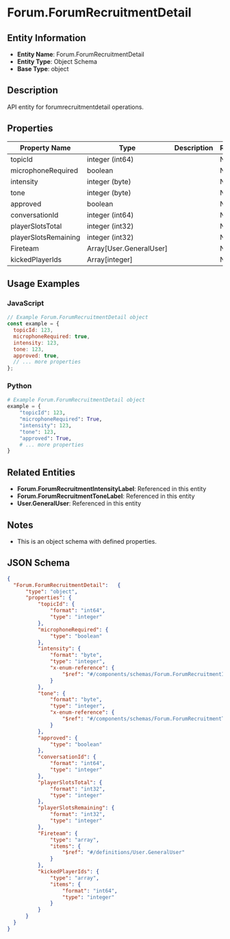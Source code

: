 # Forum.ForumRecruitmentDetail

## Entity Information
- **Entity Name**: Forum.ForumRecruitmentDetail
- **Entity Type**: Object Schema
- **Base Type**: object

## Description
API entity for forumrecruitmentdetail operations.

## Properties

| Property Name | Type | Description | Required |
|---------------|------|-------------|----------|
| topicId | integer (int64) |  | No |
| microphoneRequired | boolean |  | No |
| intensity | integer (byte) |  | No |
| tone | integer (byte) |  | No |
| approved | boolean |  | No |
| conversationId | integer (int64) |  | No |
| playerSlotsTotal | integer (int32) |  | No |
| playerSlotsRemaining | integer (int32) |  | No |
| Fireteam | Array[User.GeneralUser] |  | No |
| kickedPlayerIds | Array[integer] |  | No |

## Usage Examples

### JavaScript
```javascript
// Example Forum.ForumRecruitmentDetail object
const example = {
  topicId: 123,
  microphoneRequired: true,
  intensity: 123,
  tone: 123,
  approved: true,
  // ... more properties
};
```

### Python
```python
# Example Forum.ForumRecruitmentDetail object
example = {
    "topicId": 123,
    "microphoneRequired": True,
    "intensity": 123,
    "tone": 123,
    "approved": True,
    # ... more properties
}
```

## Related Entities
- **Forum.ForumRecruitmentIntensityLabel**: Referenced in this entity
- **Forum.ForumRecruitmentToneLabel**: Referenced in this entity
- **User.GeneralUser**: Referenced in this entity

## Notes
- This is an object schema with defined properties.

## JSON Schema
```json
{
  "Forum.ForumRecruitmentDetail":   {
      "type": "object",
      "properties": {
          "topicId": {
              "format": "int64",
              "type": "integer"
          },
          "microphoneRequired": {
              "type": "boolean"
          },
          "intensity": {
              "format": "byte",
              "type": "integer",
              "x-enum-reference": {
                  "$ref": "#/components/schemas/Forum.ForumRecruitmentIntensityLabel"
              }
          },
          "tone": {
              "format": "byte",
              "type": "integer",
              "x-enum-reference": {
                  "$ref": "#/components/schemas/Forum.ForumRecruitmentToneLabel"
              }
          },
          "approved": {
              "type": "boolean"
          },
          "conversationId": {
              "format": "int64",
              "type": "integer"
          },
          "playerSlotsTotal": {
              "format": "int32",
              "type": "integer"
          },
          "playerSlotsRemaining": {
              "format": "int32",
              "type": "integer"
          },
          "Fireteam": {
              "type": "array",
              "items": {
                  "$ref": "#/definitions/User.GeneralUser"
              }
          },
          "kickedPlayerIds": {
              "type": "array",
              "items": {
                  "format": "int64",
                  "type": "integer"
              }
          }
      }
  }
}
```
